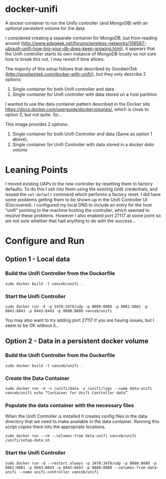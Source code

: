 # docker-unifi
A docker container to run the Unify controller (and MongoDB)
with an *optional* persistent volume for the data.

I considered creating a separate container for MongoDB, but from reading around
(http://www.edugeek.net/forums/wireless-networks/106587-ubiquiti-unifi-how-big-your-db-does-keep-growing.html),
it appears that the Unifi controller starts its own instance of MongoDB locally
so not sure how to break this out.  I may revisit if time allows.

The majority of this setup follows that described by GoodwinTek
(http://goodwintek.com/docker-with-unifi/), but they only describe 2 options:

1. Single container for both Unifi controller and data
2. Single container for Unifi controller with data stored on a host partition

I wanted to use the data container pattern described in the Docker site
https://docs.docker.com/userguide/dockervolumes/, which is close to option 2,
but not quite. So...

This image provides 2 options:

1. Single container for both Unifi Controller and data (Same as option 1
   above).
2. Single container for Unifi Controller with data stored in a *docker data
   volume*

# Leaning Points
I moved existing UAPs to the new controller by resetting them to factory
defaults.  To do this I ssh into them using the existing (old) credentials, and
issued the `set-default` command which performs a factory reset.  I did have
some problems getting them to be shown up in the Unifi Controller UI
(Discovered).  I configured my local DNS to include an entry for the host
“unifi” pointing to the machine hosting the controller, which seemed to resolve
these problems.  However I also enabled port 27117 at some point so am not sure
whether that had anything to do with the success...

# Configure and Run

## Option 1 - Local data

### Build the Unifi Controller from the Dockerfile

    sudo docker build -t vanceb/unifi .

### Start the Unifi Controller

    sudo docker run -d -p 3478:3478/udp -p 8080:8080 -p 8081:8081 -p 8843:8843 -p 8443:8443 -p 8880:8880 vanceb/unifi

You may also want to try adding port 27117 if you are having issues, but I seem
to be OK without it...

## Option 2 - Data in a persistent docker volume

### Build the Unifi Controller from the Dockerfile

    sudo docker build -t vanceb/unifi .

### Create the Data Container

    sudo docker run -d -v /unifi/data -v /unifi/logs --name data-unifi vanceb/unifi echo “Container for Unifi Controller data”

### Populate the data container with the necessary files
 When the Unifi Controller is installed it creates config files in the data
 directory that we need to make available in the data container. Running this
 script copies them into the appropriate locations.

    sudo docker run --rm --volumes-from data-unifi vanceb/unifi /unifi/setup-data.sh

### Start the Unifi Controller

    sudo docker run -d --restart always -p 3478:3478/udp -p 8080:8080 -p 8081:8081 -p 8843:8843 -p 8443:8443 -p 8880:8880 --volumes-from data-unifi --name unifi-controller vanceb/unifi
